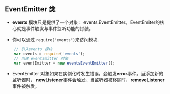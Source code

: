 
## EventEmitter 类

* **events** 模块只是提供了一个对象： events.EventEmitter。EventEmiter的核心就是事件触发与事件监听功能的封装。

* 你可以通过 ```require("events")```来访问模块.

```javascript
    // 引入events 模块
    var events = require('events');
    // 创建 eventEmitter 对象
    var eventEmitter = new eventsEventEmitter();
```
* EventEmitter 对象如果在实例化时发生错误，会触发**error**事件。当添加新的监听器时， **newListener**事件会触发，当监听器被移除时，**removeListener**事件被触发。
